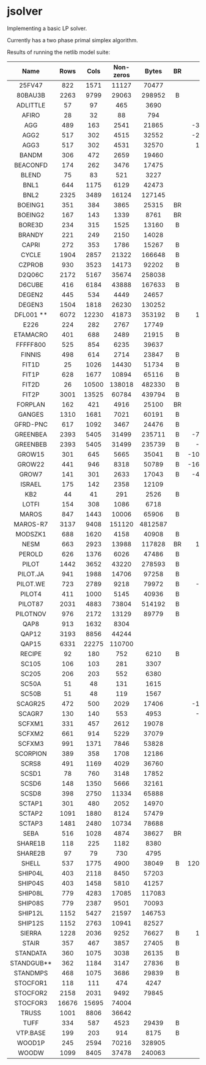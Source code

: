 # jsolver

Implementing a basic LP solver. 

Currently has a two phase primal simplex algorithm.

Results of running the netlib model suite:

|    Name    |  Rows |  Cols | Non-zeros |  Bytes  | BR |       Optimal | Jsolve Result | Iterations |
|:----------:|:-----:|:-----:|:---------:|:-------:|:--:|--------------:|--------------:|-----------:|
| 25FV47     | 822   | 1571  | 11127     | 70477   |    |       5501.85 |               |            |
| 80BAU3B    | 2263  | 9799  | 29063     | 298952  | B  |     987232.16 |               |            |
| ADLITTLE   | 57    | 97    | 465       | 3690    |    |     225494.96 |          Unb. |            |
| AFIRO      | 28    | 32    | 88        | 794     |    |       -464.75 |        464.75 |            |
| AGG        | 489   | 163   | 2541      | 21865   |    |  -35991767.29 |               |            |
| AGG2       | 517   | 302   | 4515      | 32552   |    |  -20239252.36 |               |            |
| AGG3       | 517   | 302   | 4531      | 32570   |    |   10312115.94 |               |            |
| BANDM      | 306   | 472   | 2659      | 19460   |    |       -158.63 |               |            |
| BEACONFD   | 174   | 262   | 3476      | 17475   |    |      33592.49 |               |            |
| BLEND      | 75    | 83    | 521       | 3227    |    |        -30.81 |               |            |
| BNL1       | 644   | 1175  | 6129      | 42473   |    |       1977.63 |               |            |
| BNL2       | 2325  | 3489  | 16124     | 127145  |    |       1811.24 |               |            |
| BOEING1    | 351   | 384   | 3865      | 25315   | BR |       -335.21 |               |            |
| BOEING2    | 167   | 143   | 1339      | 8761    | BR |       -315.02 |               |            |
| BORE3D     | 234   | 315   | 1525      | 13160   | B  |       1373.08 |               |            |
| BRANDY     | 221   | 249   | 2150      | 14028   |    |       1518.51 |               |            |
| CAPRI      | 272   | 353   | 1786      | 15267   | B  |       2690.01 |               |            |
| CYCLE      | 1904  | 2857  | 21322     | 166648  | B  |         -5.23 |               |            |
| CZPROB     | 930   | 3523  | 14173     | 92202   | B  |    2185196.70 |               |            |
| D2Q06C     | 2172  | 5167  | 35674     | 258038  |    |     122784.24 |               |            |
| D6CUBE     | 416   | 6184  | 43888     | 167633  | B  |        315.49 |               |            |
| DEGEN2     | 445   | 534   | 4449      | 24657   |    |      -1435.18 |               |            |
| DEGEN3     | 1504  | 1818  | 26230     | 130252  |    |       -987.29 |               |            |
| DFL001 **  | 6072  | 12230 | 41873     | 353192  | B  |   11266400.00 |               |            |
| E226       | 224   | 282   | 2767      | 17749   |    |        -18.75 |               |            |
| ETAMACRO   | 401   | 688   | 2489      | 21915   | B  |       -755.72 |               |            |
| FFFFF800   | 525   | 854   | 6235      | 39637   |    |     555679.61 |               |            |
| FINNIS     | 498   | 614   | 2714      | 23847   | B  |     172790.97 |               |            |
| FIT1D      | 25    | 1026  | 14430     | 51734   | B  |      -9146.38 |               |            |
| FIT1P      | 628   | 1677  | 10894     | 65116   | B  |       9146.38 |               |            |
| FIT2D      | 26    | 10500 | 138018    | 482330  | B  |     -68464.29 |               |            |
| FIT2P      | 3001  | 13525 | 60784     | 439794  | B  |      68464.29 |               |            |
| FORPLAN    | 162   | 421   | 4916      | 25100   | BR |       -664.22 |               |            |
| GANGES     | 1310  | 1681  | 7021      | 60191   | B  |    -109586.36 |               |            |
| GFRD-PNC   | 617   | 1092  | 3467      | 24476   | B  |    6902236.00 |               |            |
| GREENBEA   | 2393  | 5405  | 31499     | 235711  | B  |  -72462405.91 |               |            |
| GREENBEB   | 2393  | 5405  | 31499     | 235739  | B  |   -4302147.61 |               |            |
| GROW15     | 301   | 645   | 5665      | 35041   | B  | -106870941.29 |               |            |
| GROW22     | 441   | 946   | 8318      | 50789   | B  | -160834336.48 |               |            |
| GROW7      | 141   | 301   | 2633      | 17043   | B  |  -47787811.82 |               |            |
| ISRAEL     | 175   | 142   | 2358      | 12109   |    |    -896644.82 |               |            |
| KB2        | 44    | 41    | 291       | 2526    | B  |      -1749.90 |       1749.90 |            |
| LOTFI      | 154   | 308   | 1086      | 6718    |    |        -25.26 |               |            |
| MAROS      | 847   | 1443  | 10006     | 65906   | B  |     -58063.74 |               |            |
| MAROS-R7   | 3137  | 9408  | 151120    | 4812587 |    |    1497185.17 |               |            |
| MODSZK1    | 688   | 1620  | 4158      | 40908   | B  |        320.62 |               |            |
| NESM       | 663   | 2923  | 13988     | 117828  | BR |   14076073.04 |               |            |
| PEROLD     | 626   | 1376  | 6026      | 47486   | B  |      -9380.76 |               |            |
| PILOT      | 1442  | 3652  | 43220     | 278593  | B  |       -557.40 |               |            |
| PILOT.JA   | 941   | 1988  | 14706     | 97258   | B  |      -6113.13 |               |            |
| PILOT.WE   | 723   | 2789  | 9218      | 79972   | B  |   -2720102.74 |               |            |
| PILOT4     | 411   | 1000  | 5145      | 40936   | B  |      -2581.14 |               |            |
| PILOT87    | 2031  | 4883  | 73804     | 514192  | B  |        301.71 |               |            |
| PILOTNOV   | 976   | 2172  | 13129     | 89779   | B  |      -4497.28 |               |            |
| QAP8       | 913   | 1632  | 8304      |         |    |        203.50 |               |            |
| QAP12      | 3193  | 8856  | 44244     |         |    |        522.89 |               |            |
| QAP15      | 6331  | 22275 | 110700    |         |    |       1040.99 |               |            |
| RECIPE     | 92    | 180   | 752       | 6210    | B  |       -266.62 |        266.62 |            |
| SC105      | 106   | 103   | 281       | 3307    |    |        -52.20 |         52.20 |            |
| SC205      | 206   | 203   | 552       | 6380    |    |        -52.20 |               |            |
| SC50A      | 51    | 48    | 131       | 1615    |    |        -64.58 |         64.58 |            |
| SC50B      | 51    | 48    | 119       | 1567    |    |        -70.00 |         70.00 |            |
| SCAGR25    | 472   | 500   | 2029      | 17406   |    |  -14753433.06 |               |            |
| SCAGR7     | 130   | 140   | 553       | 4953    |    |   -2331389.25 |               |            |
| SCFXM1     | 331   | 457   | 2612      | 19078   |    |      18416.76 |               |            |
| SCFXM2     | 661   | 914   | 5229      | 37079   |    |      36660.26 |               |            |
| SCFXM3     | 991   | 1371  | 7846      | 53828   |    |      54901.25 |               |            |
| SCORPION   | 389   | 358   | 1708      | 12186   |    |       1878.12 |      -1878.12 |        625 |
| SCRS8      | 491   | 1169  | 4029      | 36760   |    |        904.30 |               |            |
| SCSD1      | 78    | 760   | 3148      | 17852   |    |          8.67 |               |            |
| SCSD6      | 148   | 1350  | 5666      | 32161   |    |         50.50 |               |            |
| SCSD8      | 398   | 2750  | 11334     | 65888   |    |        905.00 |               |            |
| SCTAP1     | 301   | 480   | 2052      | 14970   |    |       1412.25 |               |            |
| SCTAP2     | 1091  | 1880  | 8124      | 57479   |    |       1724.81 |               |            |
| SCTAP3     | 1481  | 2480  | 10734     | 78688   |    |       1424.00 |               |            |
| SEBA       | 516   | 1028  | 4874      | 38627   | BR |      15711.60 |               |            |
| SHARE1B    | 118   | 225   | 1182      | 8380    |    |     -76589.32 |               |            |
| SHARE2B    | 97    | 79    | 730       | 4795    |    |       -415.73 |               |            |
| SHELL      | 537   | 1775  | 4900      | 38049   | B  | 1208825346.00 |               |            |
| SHIP04L    | 403   | 2118  | 8450      | 57203   |    |    1793324.54 |               |            |
| SHIP04S    | 403   | 1458  | 5810      | 41257   |    |    1798714.70 |               |            |
| SHIP08L    | 779   | 4283  | 17085     | 117083  |    |    1909055.21 |               |            |
| SHIP08S    | 779   | 2387  | 9501      | 70093   |    |    1920098.21 |               |            |
| SHIP12L    | 1152  | 5427  | 21597     | 146753  |    |    1470187.92 |               |            |
| SHIP12S    | 1152  | 2763  | 10941     | 82527   |    |    1489236.13 |               |            |
| SIERRA     | 1228  | 2036  | 9252      | 76627   | B  |   15394362.18 |               |            |
| STAIR      | 357   | 467   | 3857      | 27405   | B  |       -251.27 |               |            |
| STANDATA   | 360   | 1075  | 3038      | 26135   | B  |       1257.70 |               |            |
| STANDGUB** | 362   | 1184  | 3147      | 27836   | B  |               |               |            |
| STANDMPS   | 468   | 1075  | 3686      | 29839   | B  |       1406.02 |               |            |
| STOCFOR1   | 118   | 111   | 474       | 4247    |    |     -41131.98 |               |            |
| STOCFOR2   | 2158  | 2031  | 9492      | 79845   |    |     -39024.41 |               |            |
| STOCFOR3   | 16676 | 15695 | 74004     |         |    |     -39976.66 |               |            |
| TRUSS      | 1001  | 8806  | 36642     |         |    |     458815.85 |               |            |
| TUFF       | 334   | 587   | 4523      | 29439   | B  |          0.29 |               |            |
| VTP.BASE   | 199   | 203   | 914       | 8175    | B  |     129831.46 |               |            |
| WOOD1P     | 245   | 2594  | 70216     | 328905  |    |          1.44 |               |            |
| WOODW      | 1099  | 8405  | 37478     | 240063  |    |          1.30 |               |            |